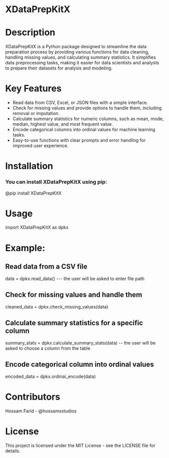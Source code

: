 # XDataPrepKitX

# Description
XDataPrepKitX is a Python package designed to streamline the data preparation process by providing various functions for data cleaning, handling missing values, and calculating summary statistics. It simplifies data preprocessing tasks, making it easier for data scientists and analysts to prepare their datasets for analysis and modeling.

# Key Features
- Read data from CSV, Excel, or JSON files with a simple interface.
- Check for missing values and provide options to handle them, including removal or imputation.
- Calculate summary statistics for numeric columns, such as mean, mode, median, highest value, and most frequent value.
- Encode categorical columns into ordinal values for machine learning tasks.
- Easy-to-use functions with clear prompts and error handling for improved user experience.

# Installation
### You can install XDataPrepKitX using pip:
@pip install XDataPrepKitX

# Usage
import XDataPrepKitX as dpkx

# Example:
## Read data from a CSV file
data = dpkx.read_data()
--- the user will be asked to enter file path

## Check for missing values and handle them
cleaned_data = dpkx.check_missing_values(data)

## Calculate summary statistics for a specific column
summary_stats = dpkx.calculate_summary_stats(data)
-- the user will be asked to choose a column from the table

## Encode categorical column into ordinal values
encoded_data = dpkx.ordinal_encode(data)

# Contributors
Hossam Farid - @hossamxstudios

# License
This project is licensed under the MIT License - see the LICENSE file for details.
